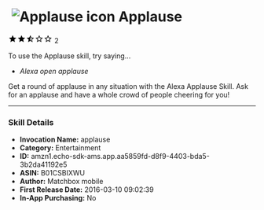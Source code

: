 # &nbsp;<img src="https://github.com/dale3h/alexa-skills-list/raw/master/skills/applause/B01CSBIXWU/app_icon" alt="Applause icon" width="36"> Applause
![2.5 stars](../../../images/ic_star_black_18dp_1x.png)![2.5 stars](../../../images/ic_star_black_18dp_1x.png)![2.5 stars](../../../images/ic_star_half_black_18dp_1x.png)![2.5 stars](../../../images/ic_star_border_black_18dp_1x.png)![2.5 stars](../../../images/ic_star_border_black_18dp_1x.png) 2

To use the Applause skill, try saying...

* *Alexa open applause*

Get a round of applause in any situation with the Alexa Applause Skill. Ask for an applause and have a whole crowd of people cheering for you!

***

### Skill Details

* **Invocation Name:** applause
* **Category:** Entertainment
* **ID:** amzn1.echo-sdk-ams.app.aa5859fd-d8f9-4403-bda5-3b2da41192e5
* **ASIN:** B01CSBIXWU
* **Author:** Matchbox mobile
* **First Release Date:** 2016-03-10 09:02:39
* **In-App Purchasing:** No
